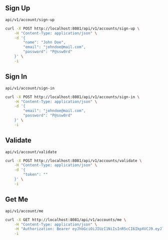 ## Sign Up

`api/v1/account/sign-up`

```bash
curl -X POST http://localhost:8081/api/v1/accounts/sign-up \
    -H "Content-Type: application/json" \
    -d '{
        "name": "John Doe",
        "email": "johndoe@mail.com",
        "password": "P@ssw0rd"
    }' \
    -i
```

## Sign In

`api/v1/account/sign-in`

```bash
curl -X POST http://localhost:8081/api/v1/accounts/sign-in \
    -H "Content-Type: application/json" \
    -d '{
        "email": "johndoe@mail.com",
        "password": "P@ssw0rd"
    }' \
    -i
```

## Validate

`api/v1/account/validate`

```bash
curl -X POST http://localhost:8081/api/v1/accounts/validate \
    -H "Content-Type: application/json" \
    -d '{
        "token": ""
    }' \
    -i
```

## Get Me

`api/v1/account/me`

```bash
curl -X GET http://localhost:8081/api/v1/accounts/me \
    -H "Content-Type: application/json" \
    -H "Authorization: Bearer eyJhbGciOiJIUzI1NiIsInR5cCI6IkpXVCJ9.eyJleHAiOjE3NjA2OTYyMzQsImlhdCI6MTc2MDYwOTgzNCwidXNlcl9pZCI6ImRmNzgwMWM2LWM0ZDUtNDI2YS1iYTM2LTEyMGQxZGIxODk1MiJ9.0qzNTRYcDKX5TbETPPFWpJ_zke-GiyHod66ouPm9G3c" \
    -i
```